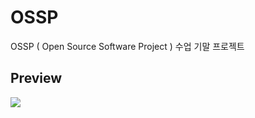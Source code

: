 # OSSP
OSSP ( Open Source Software Project ) 수업 기말 프로젝트

Preview
-------------
<img src="https://user-images.githubusercontent.com/23518342/93724504-a6edbb80-fbe2-11ea-9270-dceb466f8250.gif "></img>
